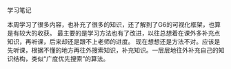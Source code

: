 学习笔记

本周学习了很多内容，也补充了很多的知识，还了解到了G6的可视化框架，也算是有较大的收获。
最主要的是学习方法也有了改进，以往总想着在课外多补充点知识，再听课，后来却还是跟不上老师的进度。
现在想想还是方法不对。应该是先听课，根据不懂的地方再往外搜索知识，补充知识。一层层地往外补充自己的知识结构，类似“广度优先搜索”的算法。